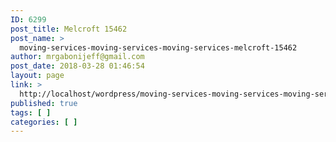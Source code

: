 ```yaml
---
ID: 6299
post_title: Melcroft 15462
post_name: >
  moving-services-moving-services-moving-services-melcroft-15462
author: mrgabonijeff@gmail.com
post_date: 2018-03-28 01:46:54
layout: page
link: >
  http://localhost/wordpress/moving-services-moving-services-moving-services-melcroft-15462/
published: true
tags: [ ]
categories: [ ]
---
```

